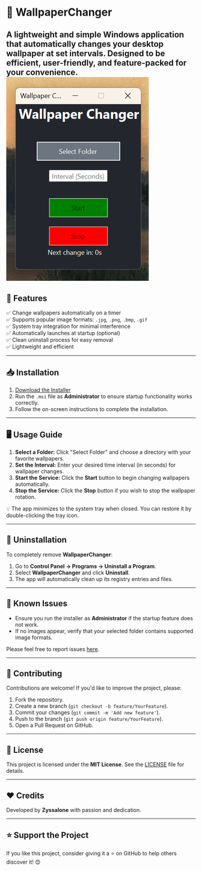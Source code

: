 # 🌄 WallpaperChanger
A lightweight and simple Windows application that automatically changes your desktop wallpaper at set intervals. Designed to be efficient, user-friendly, and feature-packed for your convenience.
![WallChange](WallChange.png)
---

## 🚀 Features
✅ Change wallpapers automatically on a timer  
✅ Supports popular image formats: `.jpg`, `.png`, `.bmp`, `.gif`  
✅ System tray integration for minimal interference  
✅ Automatically launches at startup (optional)  
✅ Clean uninstall process for easy removal  
✅ Lightweight and efficient  

---

## 📥 Installation
1. [Download the Installer](https://github.com/Zyssalone/Wall-Change/releases/download/v1.0.0/WallpaperChangerInstaller.msi)
2. Run the `.msi` file as **Administrator** to ensure startup functionality works correctly.
3. Follow the on-screen instructions to complete the installation.

---

## 🖥️ Usage Guide
1. **Select a Folder:** Click "Select Folder" and choose a directory with your favorite wallpapers.
2. **Set the Interval:** Enter your desired time interval (in seconds) for wallpaper changes.
3. **Start the Service:** Click the **Start** button to begin changing wallpapers automatically.
4. **Stop the Service:** Click the **Stop** button if you wish to stop the wallpaper rotation.

💡 The app minimizes to the system tray when closed. You can restore it by double-clicking the tray icon.

---

## 🔄 Uninstallation
To completely remove **WallpaperChanger**:
1. Go to **Control Panel → Programs → Uninstall a Program**.
2. Select **WallpaperChanger** and click **Uninstall**.
3. The app will automatically clean up its registry entries and files.

---

## 🐛 Known Issues
- Ensure you run the installer as **Administrator** if the startup feature does not work.
- If no images appear, verify that your selected folder contains supported image formats.

Please feel free to report issues [here](https://github.com/Zyssalone/Wall-Change/issues).

---

## 🤝 Contributing
Contributions are welcome! If you'd like to improve the project, please:
1. Fork the repository.
2. Create a new branch (`git checkout -b feature/YourFeature`).
3. Commit your changes (`git commit -m 'Add new feature'`).
4. Push to the branch (`git push origin feature/YourFeature`).
5. Open a Pull Request on GitHub.

---

## 📜 License
This project is licensed under the **MIT License**. See the [LICENSE](LICENSE) file for details.

---

## ❤️ Credits
Developed by **Zyssalone** with passion and dedication.

---

## ⭐ Support the Project
If you like this project, consider giving it a ⭐ on GitHub to help others discover it! 😊

